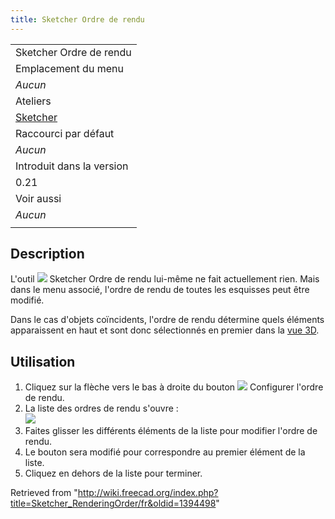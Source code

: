 ```yaml
---
title: Sketcher Ordre de rendu
---
```

|  |
| --- |
| Sketcher Ordre de rendu |
| Emplacement du menu |
| *Aucun* |
| Ateliers |
| [Sketcher](/Sketcher_Workbench/fr "Sketcher Workbench/fr") |
| Raccourci par défaut |
| *Aucun* |
| Introduit dans la version |
| 0.21 |
| Voir aussi |
| *Aucun* |
|  |

## Description

L'outil ![](/images/Sketcher_RenderingOrder.svg) Sketcher Ordre de rendu lui-même ne fait actuellement rien. Mais dans le menu associé, l'ordre de rendu de toutes les esquisses peut être modifié.

Dans le cas d'objets coïncidents, l'ordre de rendu détermine quels éléments apparaissent en haut et sont donc sélectionnés en premier dans la [vue 3D](/3D_view "3D view").

## Utilisation

1. Cliquez sur la flèche vers le bas à droite du bouton ![](/images/Sketcher_RenderingOrder.svg) Configurer l'ordre de rendu.
2. La liste des ordres de rendu s'ouvre :  
   ![](/images/Sketcher_RenderingOrder_Menu.png)
3. Faites glisser les différents éléments de la liste pour modifier l'ordre de rendu.
4. Le bouton sera modifié pour correspondre au premier élément de la liste.
5. Cliquez en dehors de la liste pour terminer.

Retrieved from "<http://wiki.freecad.org/index.php?title=Sketcher_RenderingOrder/fr&oldid=1394498>"